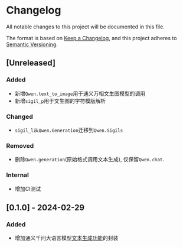 # Changelog

All notable changes to this project will be documented in this file.

The format is based on [Keep a Changelog](https://keepachangelog.com/en/1.1.0/),
and this project adheres to [Semantic Versioning](https://semver.org/spec/v2.0.0.html).

## [Unreleased]

### Added
- 新增`Qwen.text_to_image`用于通义万相文生图模型的调用
- 新增`sigil_p`用于文生图的字符模版解析


### Changed
- `sigil_l`从`Qwen.Generation`迁移到`Qwen.Sigils`


### Removed
- 删除`Qwen.generation`(原始格式调用文本生成), 仅保留`Qwen.chat`.


### Internal
- 增加CI测试


## [0.1.0] - 2024-02-29

### Added
- 增加通义千问大语言模型[文本生成功能](https://help.aliyun.com/zh/dashscope/developer-reference/quick-start)的封装
